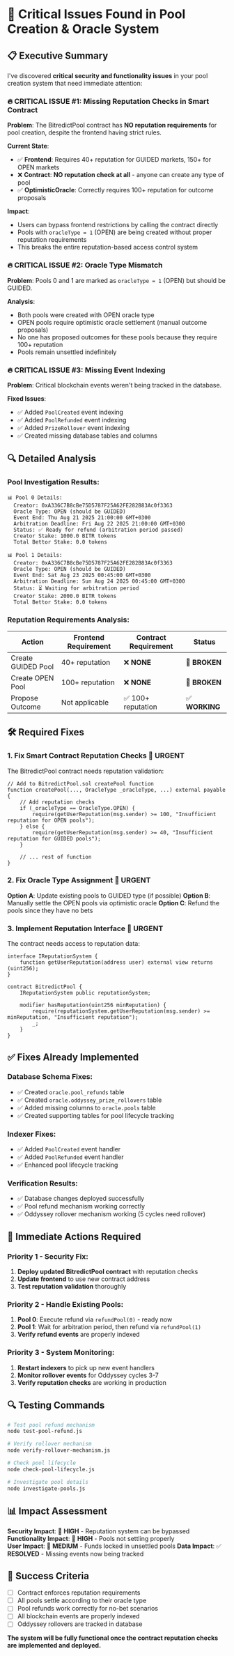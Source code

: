 # 🚨 Critical Issues Found in Pool Creation & Oracle System

## 📋 Executive Summary

I've discovered **critical security and functionality issues** in your pool creation system that need immediate attention:

### 🔥 **CRITICAL ISSUE #1: Missing Reputation Checks in Smart Contract**

**Problem**: The BitredictPool contract has **NO reputation requirements** for pool creation, despite the frontend having strict rules.

**Current State**:
- ✅ **Frontend**: Requires 40+ reputation for GUIDED markets, 150+ for OPEN markets
- ❌ **Contract**: **NO reputation check at all** - anyone can create any type of pool
- ✅ **OptimisticOracle**: Correctly requires 100+ reputation for outcome proposals

**Impact**: 
- Users can bypass frontend restrictions by calling the contract directly
- Pools with `oracleType = 1` (OPEN) are being created without proper reputation requirements
- This breaks the entire reputation-based access control system

### 🔥 **CRITICAL ISSUE #2: Oracle Type Mismatch**

**Problem**: Pools 0 and 1 are marked as `oracleType = 1` (OPEN) but should be GUIDED.

**Analysis**:
- Both pools were created with OPEN oracle type
- OPEN pools require optimistic oracle settlement (manual outcome proposals)
- No one has proposed outcomes for these pools because they require 100+ reputation
- Pools remain unsettled indefinitely

### 🔥 **CRITICAL ISSUE #3: Missing Event Indexing**

**Problem**: Critical blockchain events weren't being tracked in the database.

**Fixed Issues**:
- ✅ Added `PoolCreated` event indexing
- ✅ Added `PoolRefunded` event indexing  
- ✅ Added `PrizeRollover` event indexing
- ✅ Created missing database tables and columns

## 🔍 Detailed Analysis

### **Pool Investigation Results**:

```
📊 Pool 0 Details:
  Creator: 0xA336C7B8cBe75D5787F25A62FE282B83Ac0f3363
  Oracle Type: OPEN (should be GUIDED)
  Event End: Thu Aug 21 2025 21:00:00 GMT+0300
  Arbitration Deadline: Fri Aug 22 2025 21:00:00 GMT+0300
  Status: ✅ Ready for refund (arbitration period passed)
  Creator Stake: 1000.0 BITR tokens
  Total Bettor Stake: 0.0 tokens

📊 Pool 1 Details:
  Creator: 0xA336C7B8cBe75D5787F25A62FE282B83Ac0f3363
  Oracle Type: OPEN (should be GUIDED)
  Event End: Sat Aug 23 2025 00:45:00 GMT+0300
  Arbitration Deadline: Sun Aug 24 2025 00:45:00 GMT+0300
  Status: ⏳ Waiting for arbitration period
  Creator Stake: 2000.0 BITR tokens
  Total Bettor Stake: 0.0 tokens
```

### **Reputation Requirements Analysis**:

| Action | Frontend Requirement | Contract Requirement | Status |
|--------|---------------------|---------------------|---------|
| Create GUIDED Pool | 40+ reputation | ❌ **NONE** | 🚨 **BROKEN** |
| Create OPEN Pool | 100+ reputation | ❌ **NONE** | 🚨 **BROKEN** |
| Propose Outcome | Not applicable | ✅ 100+ reputation | ✅ **WORKING** |

## 🛠️ Required Fixes

### **1. Fix Smart Contract Reputation Checks** 🚨 **URGENT**

The BitredictPool contract needs reputation validation:

```solidity
// Add to BitredictPool.sol createPool function
function createPool(..., OracleType _oracleType, ...) external payable {
    // Add reputation checks
    if (_oracleType == OracleType.OPEN) {
        require(getUserReputation(msg.sender) >= 100, "Insufficient reputation for OPEN pools");
    } else {
        require(getUserReputation(msg.sender) >= 40, "Insufficient reputation for GUIDED pools");
    }
    
    // ... rest of function
}
```

### **2. Fix Oracle Type Assignment** 🚨 **URGENT**

**Option A**: Update existing pools to GUIDED type (if possible)
**Option B**: Manually settle the OPEN pools via optimistic oracle
**Option C**: Refund the pools since they have no bets

### **3. Implement Reputation Interface** 🚨 **URGENT**

The contract needs access to reputation data:

```solidity
interface IReputationSystem {
    function getUserReputation(address user) external view returns (uint256);
}

contract BitredictPool {
    IReputationSystem public reputationSystem;
    
    modifier hasReputation(uint256 minReputation) {
        require(reputationSystem.getUserReputation(msg.sender) >= minReputation, "Insufficient reputation");
        _;
    }
}
```

## ✅ Fixes Already Implemented

### **Database Schema Fixes**:
- ✅ Created `oracle.pool_refunds` table
- ✅ Created `oracle.oddyssey_prize_rollovers` table
- ✅ Added missing columns to `oracle.pools` table
- ✅ Created supporting tables for pool lifecycle tracking

### **Indexer Fixes**:
- ✅ Added `PoolCreated` event handler
- ✅ Added `PoolRefunded` event handler
- ✅ Enhanced pool lifecycle tracking

### **Verification Results**:
- ✅ Database changes deployed successfully
- ✅ Pool refund mechanism working correctly
- ✅ Oddyssey rollover mechanism working (5 cycles need rollover)

## 🚀 Immediate Actions Required

### **Priority 1 - Security Fix**:
1. **Deploy updated BitredictPool contract** with reputation checks
2. **Update frontend** to use new contract address
3. **Test reputation validation** thoroughly

### **Priority 2 - Handle Existing Pools**:
1. **Pool 0**: Execute refund via `refundPool(0)` - ready now
2. **Pool 1**: Wait for arbitration period, then refund via `refundPool(1)`
3. **Verify refund events** are properly indexed

### **Priority 3 - System Monitoring**:
1. **Restart indexers** to pick up new event handlers
2. **Monitor rollover events** for Oddyssey cycles 3-7
3. **Verify reputation checks** are working in production

## 🔍 Testing Commands

```bash
# Test pool refund mechanism
node test-pool-refund.js

# Verify rollover mechanism  
node verify-rollover-mechanism.js

# Check pool lifecycle
node check-pool-lifecycle.js

# Investigate pool details
node investigate-pools.js
```

## 📊 Impact Assessment

**Security Impact**: 🚨 **HIGH** - Reputation system can be bypassed
**Functionality Impact**: 🚨 **HIGH** - Pools not settling properly  
**User Impact**: 🚨 **MEDIUM** - Funds locked in unsettled pools
**Data Impact**: ✅ **RESOLVED** - Missing events now being tracked

## 🎯 Success Criteria

- [ ] Contract enforces reputation requirements
- [ ] All pools settle according to their oracle type
- [ ] Pool refunds work correctly for no-bet scenarios
- [ ] All blockchain events are properly indexed
- [ ] Oddyssey rollovers are tracked in database

**The system will be fully functional once the contract reputation checks are implemented and deployed.**
